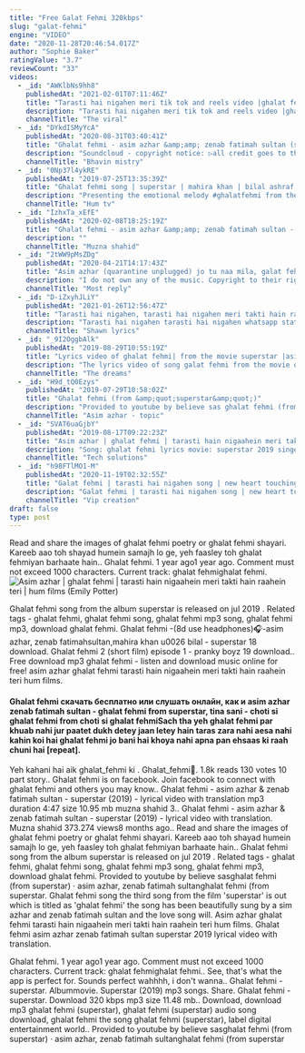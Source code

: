 ```yaml
---
title: "Free Galat Fehmi 320kbps"
slug: "galat-fehmi"
engine: "VIDEO"
date: "2020-11-28T20:46:54.017Z"
author: "Sophie Baker"
ratingValue: "3.7"
reviewCount: "33"
videos:
  - _id: "AWKlbNs9hh8"
    publishedAt: "2021-02-01T07:11:46Z"
    title: "Tarasti hai nigahen meri tik tok and reels video |ghalat fehmi song tik tok and reel video|the viral"
    description: "Tarasti hai nigahen meri tik tok and reels video |ghalat fehmi song tik tok and reel video|the viral follow me on instagram -."
    channelTitle: "The viral"
  - _id: "DYkdISMyYcA"
    publishedAt: "2020-08-31T03:40:41Z"
    title: "Ghalat fehmi - asim azhar &amp;amp; zenab fatimah sultan (slowed)"
    description: "Soundcloud - copyright notice: ▷all credit goes to the original owner of the music in this video,"
    channelTitle: "Bhavin mistry"
  - _id: "0Np37l4ykRE"
    publishedAt: "2019-07-25T13:35:39Z"
    title: "Ghalat fehmi song | superstar | mahira khan | bilal ashraf | asim &amp;amp; zenab | azaan &amp;amp; saad"
    description: "Presenting the emotional melody #ghalatfehmi from the film superstar ❤ song title: ghalat fehmi music by: azaan sami khan &amp; saad sultan singers: asim"
    channelTitle: "Hum tv"
  - _id: "IzhxTa_xEfE"
    publishedAt: "2020-02-08T18:25:19Z"
    title: "Ghalat fehmi - asim azhar &amp;amp; zenab fatimah sultan - superstar (2019) - lyrical video with translation"
    description: ""
    channelTitle: "Muzna shahid"
  - _id: "2tWW9pMsZDg"
    publishedAt: "2020-04-21T14:17:43Z"
    title: "Asim azhar (quarantine unplugged) jo tu naa mila, galat fehmi , wohi khuda hai &amp;amp; more"
    description: "I do not own any of the music. Copyright to their rightful owner. copyright disclaimer under section 107 of the copyright act 1976, allowance is made for fair"
    channelTitle: "Most reply"
  - _id: "D-iZxyhJLiY"
    publishedAt: "2021-01-26T12:56:47Z"
    title: "Tarasti hai nigahen, tarasti hai nigahen meri takti hain raahein tere, tarasti hai nigahen song"
    description: "Tarasti hai nigahen tarasti hai nigahen whatsapp status tarasti hai nigahen song tarasti hai nigahen status tarasti hai nigahen meri status tarasti hai nigahen"
    channelTitle: "Shawn lyrics"
  - _id: "_9I2OggbAlk"
    publishedAt: "2019-08-29T10:55:19Z"
    title: "Lyrics video of ghalat fehmi| from the movie superstar |asim azahr ,zenab,fatima sultan|"
    description: "The lyrics video of song galat fehmi from the movie of superstar no copy right issue this song is not mine i just make a lyrics video of this song credit hum tv"
    channelTitle: "The dreams"
  - _id: "H9d_tQ0Ezys"
    publishedAt: "2019-07-29T10:58:02Z"
    title: "Ghalat fehmi (from &amp;quot;superstar&amp;quot;)"
    description: "Provided to youtube by believe sas ghalat fehmi (from superstar) · asim azhar, zenab fatimah sultan ghalat fehmi (from superstar) ℗ hum films"
    channelTitle: "Asim azhar - topic"
  - _id: "SVAT6uaGjbY"
    publishedAt: "2019-08-17T09:22:23Z"
    title: "Asim azhar | ghalat fehmi | tarasti hain nigaahein meri takti hain raahein teri | hum films"
    description: "Song: ghalat fehmi lyrics movie: superstar 2019 singers: asim azhar &amp; zenab fatimah sultan music by: azaan sami khan &amp; saad sultan lyrics writer:"
    channelTitle: "Tech solutions"
  - _id: "h98FTlMO1-M"
    publishedAt: "2020-11-19T02:32:55Z"
    title: "Galat fehmi | tarasti hai nigahen song | new heart touching love story | asim azhar | sad song"
    description: "Galat fehmi | tarasti hai nigahen song | new heart touching love story | asim azhar | sad song ✔️complete the task 1.Like this video if"
    channelTitle: "Vip creation"
draft: false
type: post
---
```


Read and share the images of ghalat fehmi poetry or ghalat fehmi shayari. Kareeb aao toh shayad humein samajh lo ge, yeh faasley toh ghalat fehmiyan barhaate hain.. Ghalat fehmi. 1 year ago1 year ago. Comment must not exceed 1000 characters. Current track: ghalat fehmighalat fehmi.
![Asim azhar | ghalat fehmi | tarasti hain nigaahein meri takti hain raahein teri | hum films (Emily Potter)](https://i.ytimg.com/vi/SVAT6uaGjbY/hqdefault.jpg "Asim azhar | ghalat fehmi | tarasti hain nigaahein meri takti hain raahein teri | hum films (Mittie Berry)")

Ghalat fehmi song from the album superstar is released on jul 2019 . Related tags - ghalat fehmi, ghalat fehmi song, ghalat fehmi mp3 song, ghalat fehmi mp3, download ghalat fehmi. Ghalat fehmi -(8d use headphones)🎧-asim azhar, zenab fatimahsultan,mahira khan u0026 bilal - superstar 18 download. Ghalat fehmi 2 (short film) episode 1 - pranky boyz 19 download.. Free download mp3 ghalat fehmi - listen and download music online for free! asim azhar ghalat fehmi tarasti hain nigaahein meri takti hain raahein teri hum films.
<!--inArticleAds-->

<!--galleryOne-->

#### Ghalat fehmi cкачать бесплатно или слушать онлайн, как и asim azhar zenab fatimah sultan - ghalat fehmi from superstar, tina sani - choti si ghalat fehmi from choti si ghalat fehmiSach tha yeh ghalat fehmi par khuab nahi jur paatet dukh detey jaan letey hain taras zara nahi aesa nahi kahin koi hai ghalat fehmi jo bani hai khoya nahi apna pan ehsaas ki raah chuni hai [repeat].
<!--inArticleAds-->

<!--galleryTwo-->

Yeh kahani hai aik ghalat_fehmi ki . Ghalat_fehmi🖤. 1.8k reads 130 votes 10 part story.. Ghalat fehmi is on facebook. Join facebook to connect with ghalat fehmi and others you may know.. Ghalat fehmi - asim azhar &amp; zenab fatimah sultan - superstar (2019) - lyrical video with translation mp3 duration 4:47 size 10.95 mb  muzna shahid 3.. Ghalat fehmi - asim azhar &amp; zenab fatimah sultan - superstar (2019) - lyrical video with translation. Muzna shahid 373.274 views8 months ago.. Read and share the images of ghalat fehmi poetry or ghalat fehmi shayari. Kareeb aao toh shayad humein samajh lo ge, yeh faasley toh ghalat fehmiyan barhaate hain.. Ghalat fehmi song from the album superstar is released on jul 2019 . Related tags - ghalat fehmi, ghalat fehmi song, ghalat fehmi mp3 song, ghalat fehmi mp3, download ghalat fehmi. Provided to youtube by believe sasghalat fehmi (from superstar) · asim azhar, zenab fatimah sultanghalat fehmi (from superstar. Ghalat fehmi song the third song from the film &#39;superstar&#39; is out which is titled as &#39;ghalat fehmi&#39; the song has been beautifully sung by a sim azhar and zenab fatimah sultan and the love song will. Asim azhar ghalat fehmi tarasti hain nigaahein meri takti hain raahein teri hum films. Ghalat fehmi asim azhar zenab fatimah sultan superstar 2019 lyrical video with translation.
<!--galleryThree-->

Ghalat fehmi. 1 year ago1 year ago. Comment must not exceed 1000 characters. Current track: ghalat fehmighalat fehmi.. See, that&#39;s what the app is perfect for. Sounds perfect wahhhh, i don&#39;t wanna.. Ghalat fehmi - superstar. Albummovie. Superstar (2019) mp3 songs. Share. Ghalat fehmi - superstar. Download 320 kbps mp3 size 11.48 mb.. Download, download mp3 ghalat fehmi (superstar), ghalat fehmi (superstar) audio song download, ghalat fehmi the song ghalat fehmi (superstar), label digital entertainment world.. Provided to youtube by believe sasghalat fehmi (from superstar) · asim azhar, zenab fatimah sultanghalat fehmi (from superstar